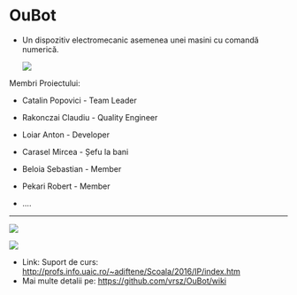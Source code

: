 # OuBot 
- Un dispozitiv electromecanic asemenea unei masini cu comandă numerică.

   ![](http://imageshack.com/a/img923/1033/hN5CKw.jpg)

 Membri Proiectului:
 
  - Catalin Popovici  - Team Leader
  - Rakonczai Claudiu - Quality Engineer
  - Loiar Anton       - Developer
  - Carasel Mircea    - Șefu la bani
  - Beloia Sebastian  - Member
  - Pekari Robert     - Member
  
  - ....
  
  ---------------------------------
  
   ![](https://imagizer.imageshack.us/v2/628x472q90/921/R4GRs9.jpg)
 
   ![](https://github.com/vrsz/OuBot/blob/master/logo/giphy.gif)
 


 
 - Link: Suport de curs: http://profs.info.uaic.ro/~adiftene/Scoala/2016/IP/index.htm
 - Mai multe detalii pe: https://github.com/vrsz/OuBot/wiki
